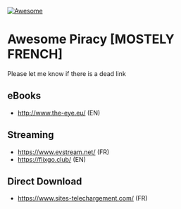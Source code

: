 [![Awesome](https://cdn.rawgit.com/sindresorhus/awesome/d7305f38d29fed78fa85652e3a63e154dd8e8829/media/badge.svg)](https://github.com/sindresorhus/awesome)

# Awesome Piracy [MOSTELY FRENCH]

Please let me know if there is a dead link

eBooks
---

- http://www.the-eye.eu/ (EN)

Streaming
---

- https://www.evstream.net/ (FR)
- https://flixgo.club/ (EN)

Direct Download
---

- https://www.sites-telechargement.com/ (FR)
